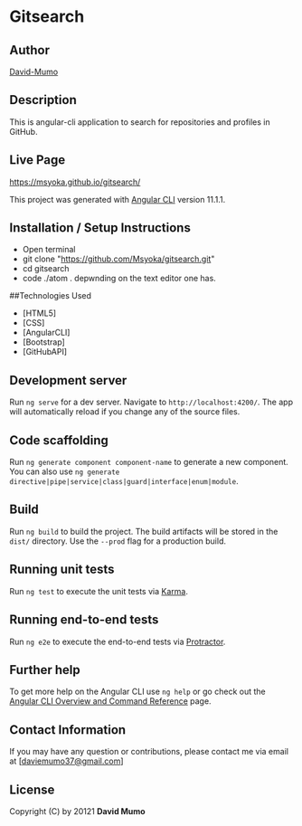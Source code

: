 # Gitsearch

## Author

[David-Mumo](https://github.com/Msyoka)

## Description

This is angular-cli application to search for repositories and profiles in GitHub.

## Live Page

https://msyoka.github.io/gitsearch/

This project was generated with [Angular CLI](https://github.com/angular/angular-cli) version 11.1.1.

## Installation / Setup Instructions

* Open terminal
* git clone "https://github.com/Msyoka/gitsearch.git"
* cd gitsearch
* code ./atom .  depwnding on the text editor one has.

##Technologies Used

* [HTML5]
* [CSS]
* [AngularCLI]
* [Bootstrap]
* [GitHubAPI]

## Development server

Run `ng serve` for a dev server. Navigate to `http://localhost:4200/`. The app will automatically reload if you change any of the source files.

## Code scaffolding

Run `ng generate component component-name` to generate a new component. You can also use `ng generate directive|pipe|service|class|guard|interface|enum|module`.

## Build

Run `ng build` to build the project. The build artifacts will be stored in the `dist/` directory. Use the `--prod` flag for a production build.

## Running unit tests

Run `ng test` to execute the unit tests via [Karma](https://karma-runner.github.io).

## Running end-to-end tests

Run `ng e2e` to execute the end-to-end tests via [Protractor](http://www.protractortest.org/).

## Further help

To get more help on the Angular CLI use `ng help` or go check out the [Angular CLI Overview and Command Reference](https://angular.io/cli) page.

## Contact Information

If you may have any question or contributions, please contact me via email at [daviemumo37@gmail.com]

## License

Copyright (C) by 20121 **David Mumo**